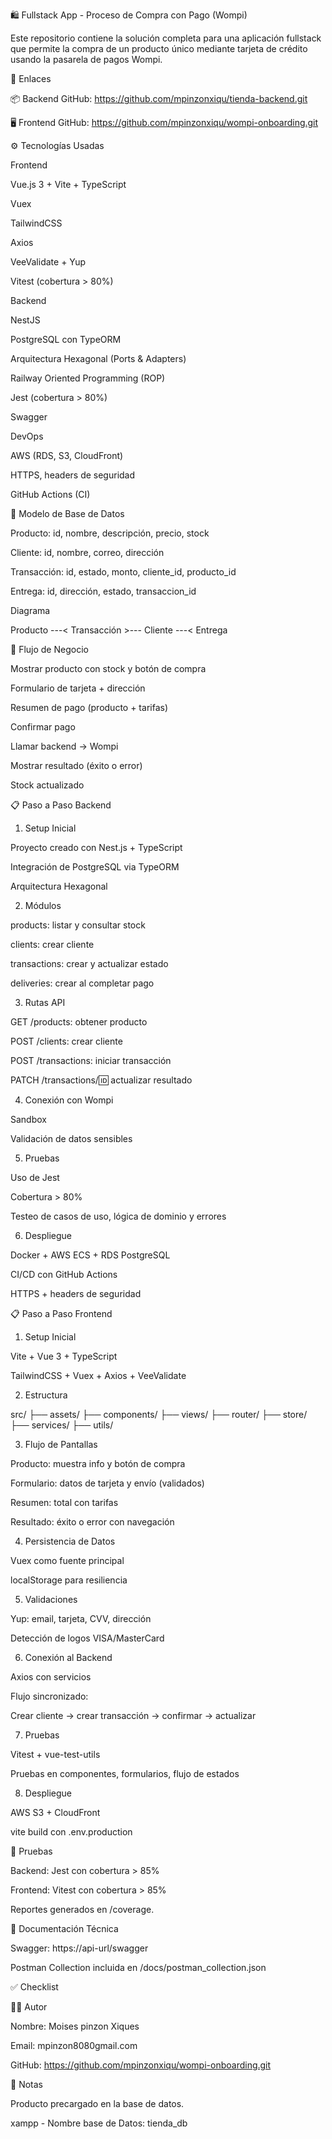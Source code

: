 🛍️ Fullstack App - Proceso de Compra con Pago (Wompi)

Este repositorio contiene la solución completa para una aplicación fullstack que permite la compra de un producto único mediante tarjeta de crédito usando la pasarela de pagos Wompi.

🔗 Enlaces



📦 Backend GitHub: https://github.com/mpinzonxiqu/tienda-backend.git

🖥️ Frontend GitHub: https://github.com/mpinzonxiqu/wompi-onboarding.git

⚙️ Tecnologías Usadas

Frontend

Vue.js 3 + Vite + TypeScript

Vuex

TailwindCSS

Axios

VeeValidate + Yup

Vitest (cobertura > 80%)

Backend

NestJS

PostgreSQL con TypeORM

Arquitectura Hexagonal (Ports & Adapters)

Railway Oriented Programming (ROP)

Jest (cobertura > 80%)

Swagger

DevOps

AWS (RDS, S3, CloudFront)

HTTPS, headers de seguridad

GitHub Actions (CI)

📐 Modelo de Base de Datos

Producto: id, nombre, descripción, precio, stock

Cliente: id, nombre, correo, dirección

Transacción: id, estado, monto, cliente_id, producto_id

Entrega: id, dirección, estado, transaccion_id

Diagrama

Producto ---< Transacción >--- Cliente ---< Entrega

🔄 Flujo de Negocio

Mostrar producto con stock y botón de compra

Formulario de tarjeta + dirección

Resumen de pago (producto + tarifas)

Confirmar pago

Llamar backend → Wompi

Mostrar resultado (éxito o error)

Stock actualizado

📋 Paso a Paso Backend

1. Setup Inicial

Proyecto creado con Nest.js + TypeScript

Integración de PostgreSQL via TypeORM

Arquitectura Hexagonal

2. Módulos

products: listar y consultar stock

clients: crear cliente

transactions: crear y actualizar estado

deliveries: crear al completar pago

3. Rutas API

GET /products: obtener producto

POST /clients: crear cliente

POST /transactions: iniciar transacción

PATCH /transactions/:id: actualizar resultado

4. Conexión con Wompi

Sandbox

Validación de datos sensibles

5. Pruebas

Uso de Jest

Cobertura > 80%

Testeo de casos de uso, lógica de dominio y errores

6. Despliegue

Docker + AWS ECS + RDS PostgreSQL

CI/CD con GitHub Actions

HTTPS + headers de seguridad

📋 Paso a Paso Frontend

1. Setup Inicial

Vite + Vue 3 + TypeScript

TailwindCSS + Vuex + Axios + VeeValidate

2. Estructura

src/
├── assets/
├── components/
├── views/
├── router/
├── store/
├── services/
├── utils/

3. Flujo de Pantallas

Producto: muestra info y botón de compra

Formulario: datos de tarjeta y envío (validados)

Resumen: total con tarifas

Resultado: éxito o error con navegación

4. Persistencia de Datos

Vuex como fuente principal

localStorage para resiliencia

5. Validaciones

Yup: email, tarjeta, CVV, dirección

Detección de logos VISA/MasterCard

6. Conexión al Backend

Axios con servicios

Flujo sincronizado:

Crear cliente → crear transacción → confirmar → actualizar

7. Pruebas

Vitest + vue-test-utils

Pruebas en componentes, formularios, flujo de estados

8. Despliegue

AWS S3 + CloudFront

vite build con .env.production

🧪 Pruebas

Backend: Jest con cobertura > 85%

Frontend: Vitest con cobertura > 85%

Reportes generados en /coverage.

📄 Documentación Técnica

Swagger: https://api-url/swagger

Postman Collection incluida en /docs/postman_collection.json

✅ Checklist



👨‍💻 Autor

Nombre: Moises pinzon Xiques

Email: mpinzon8080gmail.com


GitHub: https://github.com/mpinzonxiqu/wompi-onboarding.git

📝 Notas

Producto precargado en la base de datos.

xampp - Nombre base de Datos: tienda_db